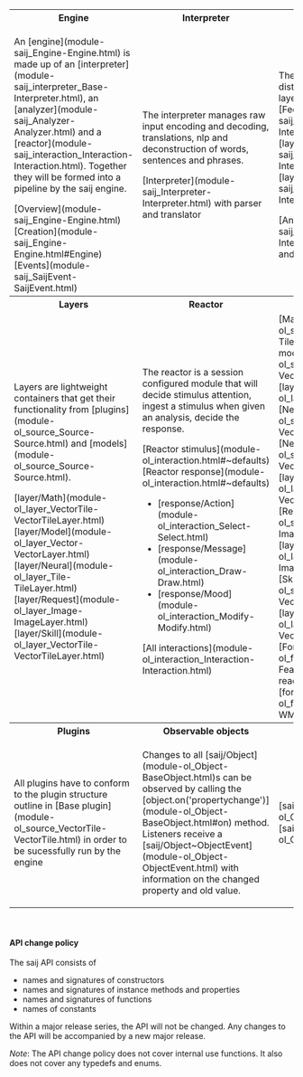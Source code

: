 <table><tr>
<th width="33.3%">Engine</th><th width="33.3%">Interpreter</th><th width="33.3%">Analyzer</th>
</tr><tr>
<td><p>An [engine](module-saij_Engine-Engine.html) is made up of an [interpreter](module-saij_interpreter_Base-Interpreter.html), an [analyzer](module-saij_Analyzer-Analyzer.html) and a [reactor](module-saij_interaction_Interaction-Interaction.html). Together they will be formed into
a pipeline by the saij engine.</p>
[Overview](module-saij_Engine-Engine.html)<br>
[Creation](module-saij_Engine-Engine.html#Engine)<br>
[Events](module-saij_SaijEvent-SaijEvent.html)</td>
<td><p>The interpreter manages raw input encoding and decoding, translations, nlp and deconstruction of words, sentences and phrases.</p>
[Interpreter](module-saij_Interpreter-Interpreter.html) with parser and translator</td>
<td>
<p>The analyzer organizes and distributes data through the layers.  It also provides [Feedback](module-saij_Interpreter-Interpreter.html) to any [layer/Model](module-saij_Interpreter-Interpreter.html) or [layer/Math](module-saij_Interpreter-Interpreter.html)</p>
[Analyzer](module-saij_Interpreter-Interpreter.html) with layers and feedback.
</td>
</tr><tr>
<th>Layers</th><th>Reactor</th><th>Plugins and Models</th>
</tr><tr>
<td>
<p>Layers are lightweight containers that get their functionality from [plugins](module-ol_source_Source-Source.html) and [models](module-ol_source_Source-Source.html).</p>
[layer/Math](module-ol_layer_VectorTile-VectorTileLayer.html)<br>
[layer/Model](module-ol_layer_Vector-VectorLayer.html)<br>
[layer/Neural](module-ol_layer_Tile-TileLayer.html)<br>
[layer/Request](module-ol_layer_Image-ImageLayer.html)<br>
[layer/Skill](module-ol_layer_VectorTile-VectorTileLayer.html)
</td>
<td>
<p>The reactor is a session configured module that will decide stimulus attention, ingest a stimulus when given an analysis, decide the response.</p>
[Reactor stimulus](module-ol_interaction.html#~defaults)<br>
[Reactor response](module-ol_interaction.html#~defaults)<br>
<ul><li>[response/Action](module-ol_interaction_Select-Select.html)</li>
<li>[response/Message](module-ol_interaction_Draw-Draw.html)</li>
<li>[response/Mood](module-ol_interaction_Modify-Modify.html)</li></ul>
[All interactions](module-ol_interaction_Interaction-Interaction.html)</td>
<td>[Math plugins](module-ol_source_Tile-TileSource.html) and [Math models](module-ol_source_Vector-VectorSource.html) for [layer/Math](module-ol_layer_Tile-TileLayer.html)
<br>[Neural plugins](module-ol_source_Vector-VectorSource.html) and [Neural models](module-ol_source_Vector-VectorSource.html) for [layer/Neural](module-ol_layer_Vector-VectorLayer.html)
<br>[Request plugins](module-ol_source_Image-ImageSource.html) for [layer/Request](module-ol_layer_Image-ImageLayer.html)
<br>[Skill plugins](module-ol_source_VectorTile-VectorTile.html) for [layer/Skill](module-ol_layer_VectorTile-VectorTileLayer.html)
<br>[Formats](module-ol_format_Feature-FeatureFormat.html) for reading/writing model data
<br>[format/Models](module-ol_format_WMSCapabilities-WMSCapabilities.html)</td></tr>
<tr><th>Plugins</th><th>Observable objects</th><th>Use in components</th></tr>
<tr><td><p>All plugins have to conform to the plugin structure outline in [Base plugin](module-ol_source_VectorTile-VectorTile.html)
in order to be sucessfully run by the engine</td>
<td><p>Changes to all [saij/Object](module-ol_Object-BaseObject.html)s can be observed by calling the [object.on('propertychange')](module-ol_Object-BaseObject.html#on) method.  Listeners receive a [saij/Object~ObjectEvent](module-ol_Object-ObjectEvent.html) with information on the changed property and old value.</p>
<td>
[saij/Target](module-ol_Geolocation.html)<br>
[saij/React](module-ol_Overlay-Overlay.html)<br></td>
</tr></table>

&nbsp;

#### API change policy

The saij API consists of
* names and signatures of constructors
* names and signatures of instance methods and properties
* names and signatures of functions
* names of constants

Within a major release series, the API will not be changed.  Any changes to the API will be accompanied by a new major release.

*Note*: The API change policy does not cover internal use functions. It also does not cover any typedefs and enums.
